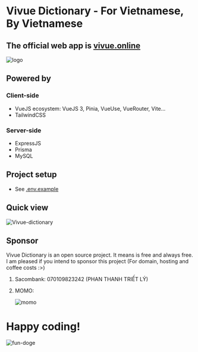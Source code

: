 # Vivue Dictionary - For Vietnamese, By Vietnamese

## The official web app is [vivue.online](https://vivue.online/)

![logo](https://i.ibb.co/HdVqfN5/vivue-app-logo.png)

## Powered by

### Client-side

- VueJS ecosystem: VueJS 3, Pinia, VueUse, VueRouter, Vite...
- TailwindCSS

### Server-side

- ExpressJS
- Prisma
- MySQL

## Project setup

- See [.env.example](https://github.com/leephan2k1/vivue-dictionary/blob/main/.env.example)

## Quick view

![Vivue-dictionary](https://i.ibb.co/ZYzXy55/screencapture-localhost-5173-dictionary-dictionary-2023-04-29-14-20-11.png)

## Sponsor

Vivue Dictionary is an open source project. It means is free and always free.
I am pleased if you intend to sponsor this project (For domain, hosting and coffee costs :>)

1. Sacombank: 070109823242 (PHAN THANH TRIẾT LÝ)
2. MOMO:

   ![momo](https://i.ibb.co/g9KWyK3/1fc0f64ec9190d475408.jpg)

# Happy coding!

![fun-doge](https://i.ibb.co/9rTSpLM/21f58444ba137e4d2702.jpg)
